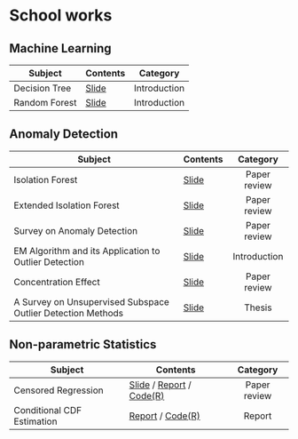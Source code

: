 # School works

## Machine Learning

| Subject | Contents | Category |
|--------------------------------------------------------------------|---------------------------------------------------------|:--------------------------------:|
| Decision Tree | [Slide](Seminar/1_Decision_Tree.pdf) | Introduction |
| Random Forest | [Slide](Seminar/2_RandomForest.pdf) | Introduction |


## Anomaly Detection
| Subject | Contents | Category |
|--------------------------------------------------------------------|---------------------------------------------------------|:--------------------------------:|
| Isolation Forest | [Slide](Seminar/3_IsolationForest.pdf) | Paper review |
| Extended Isolation Forest | [Slide](Seminar/4_Extended_IsolationForest.pdf)      | Paper review |
| Survey on Anomaly Detection | [Slide](Seminar/5_Survey_on_AnomalyDetection.pdf) | Paper review |
| EM Algorithm and its Application to Outlier Detection | [Slide](Seminar/6_EM_Algorithm.pdf) | Introduction |
| Concentration Effect | [Slide](Seminar/7_Concentration_Effect.pdf) | Paper review |
| A Survey on Unsupervised Subspace Outlier Detection Methods | [Slide](Seminar/9_[Thesis]A_Survey_on_Unsupervised_Subspace_OutlierDetection_Methods_for_HighDimensional_Data.pdf)       | Thesis |

## Non-parametric Statistics
| Subject | Contents | Category |
|--------------------------------------------------------------------|---------------------------------------------------------|:--------------------------------:|
| Censored Regression | [Slide](Seminar/8_Censored_Regression.pdf) / [Report](Nonparametric_Estimation/Censored_Regression/Report.pdf) / [Code(R)](Nonparametric_Estimation/Censored_Regression/Censored_Regression.R) | Paper review |
| Conditional CDF Estimation | [Report](Nonparametric_Estimation/Conditional_CDF_Estimation/Report.pdf) / [Code(R)](Nonparametric_Estimation/Conditional_CDF_Estimation/Conditional_CDF_Est.R) | Report |